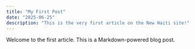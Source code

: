 ```yaml
---
title: "My First Post"
date: "2025-06-25"
description: "This is the very first article on the New Haiti site!"
---
```


Welcome to the first article. This is a Markdown-powered blog post.
